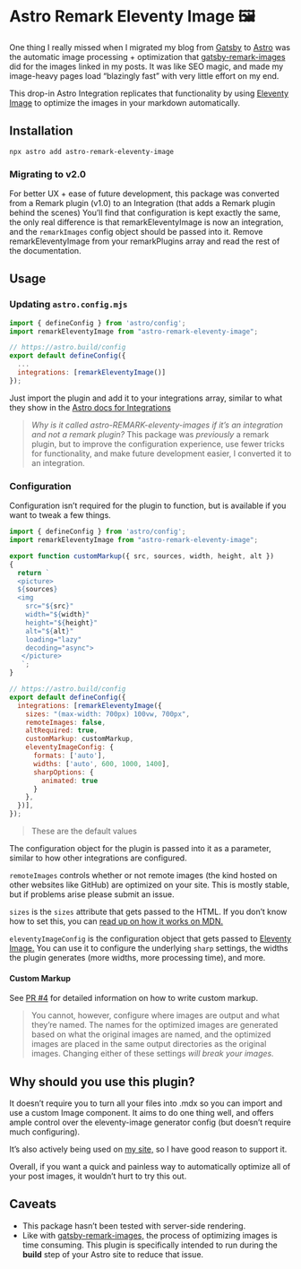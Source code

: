 # Astro Remark Eleventy Image 🖼

One thing I really missed when I migrated my blog from [Gatsby](https://www.gatsbyjs.com/) to [Astro](https://astro.build/) was the automatic image processing + optimization that [gatsby-remark-images](https://www.gatsbyjs.com/plugins/gatsby-remark-images/) did for the images linked in my posts. It was like SEO magic, and made my image-heavy pages load “blazingly fast” with very little effort on my end.

This drop-in Astro Integration replicates that functionality by using [Eleventy Image](https://www.11ty.dev/docs/plugins/image/) to optimize the images in your markdown automatically.

## Installation

```npx astro add astro-remark-eleventy-image```

### Migrating to v2.0

For better UX + ease of future development, this package was converted from a Remark plugin (v1.0) to an Integration (that adds a Remark plugin behind the scenes)
You’ll find that configuration is kept exactly the same, the only real difference is that remarkEleventyImage is now an integration, and the `remarkImages` config object should be passed into it. Remove remarkEleventyImage from your remarkPlugins array and read the rest of the documentation.

## Usage

### Updating `astro.config.mjs`

```js
import { defineConfig } from 'astro/config';
import remarkEleventyImage from "astro-remark-eleventy-image";

// https://astro.build/config
export default defineConfig({
  ...
  integrations: [remarkEleventyImage()]
});
```

Just import the plugin and add it to your integrations array, similar to what they show in the [Astro docs for Integrations](https://docs.astro.build/en/guides/integrations-guide/#using-integrations)

> _Why is it called astro-REMARK-eleventy-images if it’s an integration and not a remark plugin?_
> This package was _previously_ a remark plugin, but to improve the configuration experience, use fewer tricks for functionality, and make future development easier, I converted it to an integration.

### Configuration

Configuration isn’t required for the plugin to function, but is available if you want to tweak a few things.

```js
import { defineConfig } from 'astro/config';
import remarkEleventyImage from "astro-remark-eleventy-image";

export function customMarkup({ src, sources, width, height, alt })
{
  return `
  <picture>
  ${sources}
  <img
    src="${src}"
    width="${width}"
    height="${height}"
    alt="${alt}"
    loading="lazy"
    decoding="async">
   </picture>
   `;
}

// https://astro.build/config
export default defineConfig({
  integrations: [remarkEleventyImage({
    sizes: "(max-width: 700px) 100vw, 700px",
    remoteImages: false,
    altRequired: true,
    customMarkup: customMarkup,
    eleventyImageConfig: {
      formats: ['auto'],
      widths: ['auto', 600, 1000, 1400],
      sharpOptions: {
        animated: true
      }
    },
  })],
});
```

> These are the default values

The configuration object for the plugin is passed into it as a parameter, similar to how other integrations are configured.

`remoteImages` controls whether or not remote images (the kind hosted on other websites like GitHub) are optimized on your site. This is mostly stable, but if problems arise please submit an issue.

`sizes` is the `sizes` attribute that gets passed to the HTML. If you don’t know how to set this, you can [read up on how it works on MDN.](https://developer.mozilla.org/en-US/docs/Web/API/HTMLImageElement/sizes)

`eleventyImageConfig` is the configuration object that gets passed to [Eleventy Image.](https://www.11ty.dev/docs/plugins/image/) You can use it to configure the underlying `sharp` settings, the widths the plugin generates (more widths, more processing time), and more.

#### Custom Markup

See [PR #4](https://github.com/ChrisOh431/astro-remark-eleventy-image/pull/4) for detailed information on how to write custom markup.

> You cannot, however, configure where images are output and what they’re named. The names for the optimized images are generated based on what the original images are named, and the optimized images are placed in the same output directories as the original images. Changing either of these settings _will break your images._

## Why should you use this plugin?

It doesn’t require you to turn all your files into .mdx so you can import and use a custom Image component. It aims to do one thing well, and offers ample control over the eleventy-image generator config (but doesn’t require much configuring).

It’s also actively being used on [my site,](https://cjohanaja.com/) so I have good reason to support it.

Overall, if you want a quick and painless way to automatically optimize all of your post images, it wouldn’t hurt to try this out.

## Caveats

- This package hasn’t been tested with server-side rendering.
- Like with [gatsby-remark-images,](https://www.gatsbyjs.com/plugins/gatsby-remark-images/) the process of optimizing images is time consuming. This plugin is specifically intended to run during the **build** step of your Astro site to reduce that issue.
